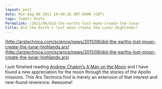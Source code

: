 ```yaml
---
layout: post
date: Mon Aug 08 2011 10:40:16 GMT-0500 (CDT)
tags: Tumblr Posts
Permalink: /2011/08/did-the-earths-lost-moon-create-the-lunar
title: Did the Earth's lost moon create the Lunar Highlands?
---
```


[http://arstechnica.com/science/news/2011/08/did-the-earths-lost-moon-create-the-lunar-highlands.ars](http://arstechnica.com/science/news/2011/08/did-the-earths-lost-moon-create-the-lunar-highlands.ars)

I just finished reading [Andrew Chaikin’s A Man on the Moon](http://www.amazon.com/Man-Moon-Voyages-Apollo-Astronauts/dp/014311235X/ref=ntt_at_ep_dpt_1 "A Man on the Moon: The Voyages of the Apollo Astronauts") and I have found a new appreciation for the moon through the stories of the Apollo missions. This Ars Technica find is merely an extension of that interest and new-found reverence. Awesome!
